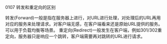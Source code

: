 0107 转发和重定向的区别

转发(Forward)一般是指在服务器上进行，对URL进行处理，对处理后的URL再用对应的服务来处理请求。对客户端无感，在客户端看来还是原始URL提供的服务。可以用于负载均衡等场景。
重定向(Redirect)一般发生在客户端，例如301/302重定向，服务器只是响应一个跳转，客户端需要再对跳转的URL进行请求。
